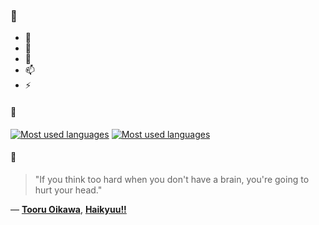 ### 👋

- 🔭
- 🌱
- 💬
- 📫
- ⚡

#### 🧏

[![Most used languages](https://github-readme-stats-aynah.vercel.app/api/top-langs/?username=aynh&theme=solarized-dark&langs_count=6&layout=compact&hide_title=true)](https://github.com/anuraghazra/github-readme-stats#gh-dark-mode-only)
[![Most used languages](https://github-readme-stats-aynah.vercel.app/api/top-langs/?username=aynh&theme=solarized-light&langs_count=6&layout=compact&hide_title=true)](https://github.com/anuraghazra/github-readme-stats#gh-light-mode-only)

#### 💬

> "If you think too hard when you don't have a brain, you're going to hurt your head."

&mdash; [**Tooru Oikawa**](https://myanimelist.net/character.php?q=Tooru%20Oikawa&cat=character), [**Haikyuu!!**](https://myanimelist.net/search/all?q=Haikyuu!!&cat=all)
